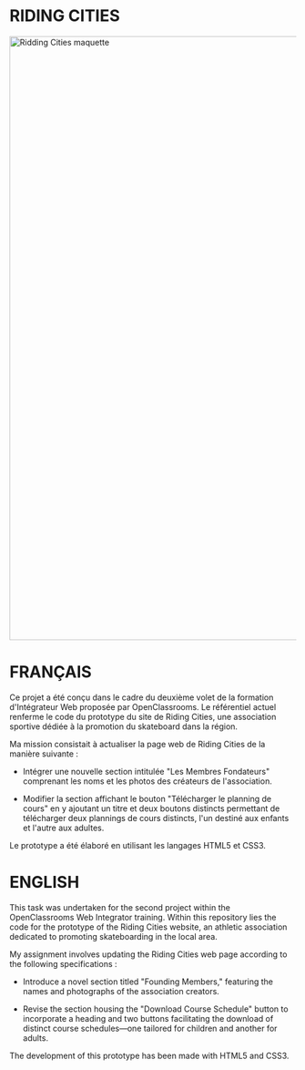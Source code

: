 # RIDING CITIES
<img width="1060" alt="Ridding Cities maquette" src="https://github.com/karenbouissa/Riding-Citites/assets/127218821/e602c3aa-a596-4b6e-8938-dc0360198a35">

# FRANÇAIS

Ce projet a été conçu dans le cadre du deuxième volet de la formation d'Intégrateur Web proposée par OpenClassrooms. Le référentiel actuel renferme le code du prototype du site de Riding Cities, une association sportive dédiée à la promotion du skateboard dans la région.

Ma mission consistait à actualiser la page web de Riding Cities de la manière suivante :

- Intégrer une nouvelle section intitulée "Les Membres Fondateurs" comprenant les noms et les photos des créateurs de l'association.

- Modifier la section affichant le bouton "Télécharger le planning de cours" en y ajoutant un titre et deux boutons distincts permettant de télécharger deux plannings de cours distincts, l'un destiné aux enfants et l'autre aux adultes.

Le prototype a été élaboré en utilisant les langages HTML5 et CSS3.

# ENGLISH
This task was undertaken for the second project within the OpenClassrooms Web Integrator training. Within this repository lies the code for the prototype of the Riding Cities website, an athletic association dedicated to promoting skateboarding in the local area.

My assignment involves updating the Riding Cities web page according to the following specifications :

- Introduce a novel section titled "Founding Members," featuring the names and photographs of the association creators.

- Revise the section housing the "Download Course Schedule" button to incorporate a heading and two buttons facilitating the download of distinct course schedules—one tailored for children and another for adults.

The development of this prototype has been made with HTML5 and CSS3.

